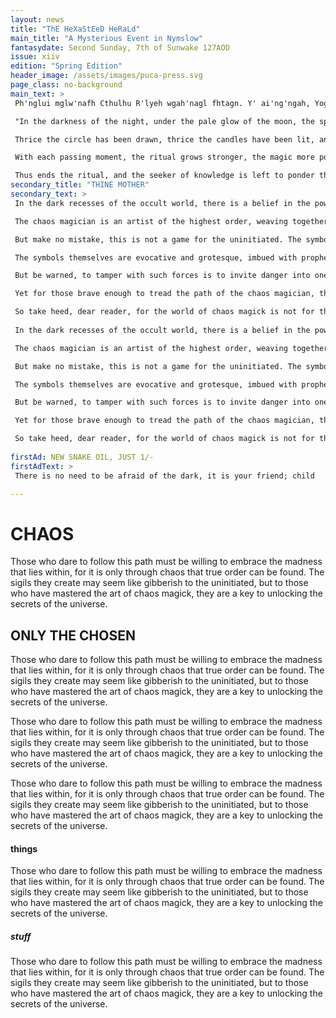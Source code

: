 ```yaml
---
layout: news
title: "ThE HeXaStEeD HeRaLd"
main_title: "A Mysterious Event in Nymslow"
fantasydate: Second Sunday, 7th of Sunwake 127AOD
issue: xiiv
edition: "Spring Edition"
header_image: /assets/images/puca-press.svg
page_class: no-background
main_text: >
 Ph'nglui mglw'nafh Cthulhu R'lyeh wgah'nagl fhtagn. Y' ai'ng'ngah, Yog-Sothoth h'ee-l'geb f'halma hlirgh. In his house at R'lyeh dead Cthulhu waits dreaming. Hastur Hastur Hastur! Ia! Ia! Shub-Niggurath! The black goat of the woods with a thousand young. Nyarlathotep, the crawling chaos. Ph'nglui mglw'nafh Azathoth, The blind idiot god, who bubbles and blasphemes at the center of all infinity. Shudde M'ell, The burrower beneath. Yog-Sothoth knows the gate. Yog-Sothoth is the gate. Yog-Sothoth is the key and guardian of the gate. The Great Old Ones were, the Great Old Ones are, and the Great Old Ones shall be.

 "In the darkness of the night, under the pale glow of the moon, the spirits whisper their secrets. From the depths of the abyss to the heights of the heavens, their voices echo in the void. Ancient incantations, spoken in the tongue of the angels and the demons alike, weave a spell of power and mystique.

 Thrice the circle has been drawn, thrice the candles have been lit, and thrice the words have been spoken. The elements obey, the spirits appear, and the veil between worlds grows thin. The grimoires and tomes of forgotten lore are opened, their pages filled with arcane symbols and sigils of power.

 With each passing moment, the ritual grows stronger, the magic more potent. The very air hums with energy, crackling with the force of the unseen. And when the final words are spoken, the veil is torn asunder, revealing the secrets of the universe to those who dare to seek them.

 Thus ends the ritual, and the seeker of knowledge is left to ponder the mysteries that have been revealed."
secondary_title: "THINE MOTHER"
secondary_text: >
 In the dark recesses of the occult world, there is a belief in the power of chaos magick, where the very fabric of reality can be bent to one's will using nothing more than symbols and sigils. This esoteric practice is not for the faint of heart, for it requires one to delve into the depths of their subconscious and confront the primal forces that reside within.

 The chaos magician is an artist of the highest order, weaving together intricate patterns of symbols and colors that serve as a conduit for their will. With a stroke of the pen, they can bring forth immense power and change the very course of history.

 But make no mistake, this is not a game for the uninitiated. The symbols and sigils used in chaos magick are potent, ancient and imbued with power that can be both transformative and destructive. To summon such forces requires great skill and discipline, for to lose control is to invite chaos into one's life.

 The symbols themselves are evocative and grotesque, imbued with prophetic wisdom that speaks to the darkest corners of the human psyche. From the twisted form of Baphomet to the serpentine coils of Leviathan, each symbol holds a key to unlocking the mysteries of the universe.

 But be warned, to tamper with such forces is to invite danger into one's life. For every sigil drawn, there is a price to be paid, and the chaos magician must be willing to accept the consequences of their actions.

 Yet for those brave enough to tread the path of the chaos magician, the rewards are immense. Through the use of symbols and sigils, one can unlock the very secrets of the universe and harness the power of creation itself.

 So take heed, dear reader, for the world of chaos magick is not for the faint of heart. But for those who dare to venture forth, the rewards are nothing short of miraculous.
 
 In the dark recesses of the occult world, there is a belief in the power of chaos magick, where the very fabric of reality can be bent to one's will using nothing more than symbols and sigils. This esoteric practice is not for the faint of heart, for it requires one to delve into the depths of their subconscious and confront the primal forces that reside within.

 The chaos magician is an artist of the highest order, weaving together intricate patterns of symbols and colors that serve as a conduit for their will. With a stroke of the pen, they can bring forth immense power and change the very course of history.

 But make no mistake, this is not a game for the uninitiated. The symbols and sigils used in chaos magick are potent, ancient and imbued with power that can be both transformative and destructive. To summon such forces requires great skill and discipline, for to lose control is to invite chaos into one's life.

 The symbols themselves are evocative and grotesque, imbued with prophetic wisdom that speaks to the darkest corners of the human psyche. From the twisted form of Baphomet to the serpentine coils of Leviathan, each symbol holds a key to unlocking the mysteries of the universe.

 But be warned, to tamper with such forces is to invite danger into one's life. For every sigil drawn, there is a price to be paid, and the chaos magician must be willing to accept the consequences of their actions.

 Yet for those brave enough to tread the path of the chaos magician, the rewards are immense. Through the use of symbols and sigils, one can unlock the very secrets of the universe and harness the power of creation itself.

 So take heed, dear reader, for the world of chaos magick is not for the faint of heart. But for those who dare to venture forth, the rewards are nothing short of miraculous.
 
firstAd: NEW SNAKE OIL, JUST 1/-
firstAdText: >
 There is no need to be afraid of the dark, it is your friend; child

---
```

# CHAOS
Those who dare to follow this path must be willing to embrace the madness that lies within, for it is only through chaos that true order can be found. The sigils they create may seem like gibberish to the uninitiated, but to those who have mastered the art of chaos magick, they are a key to unlocking the secrets of the universe.

## ONLY THE CHOSEN 
Those who dare to follow this path must be willing to embrace the madness that lies within, for it is only through chaos that true order can be found. The sigils they create may seem like gibberish to the uninitiated, but to those who have mastered the art of chaos magick, they are a key to unlocking the secrets of the universe.

Those who dare to follow this path must be willing to embrace the madness that lies within, for it is only through chaos that true order can be found. The sigils they create may seem like gibberish to the uninitiated, but to those who have mastered the art of chaos magick, they are a key to unlocking the secrets of the universe.

Those who dare to follow this path must be willing to embrace the madness that lies within, for it is only through chaos that true order can be found. The sigils they create may seem like gibberish to the uninitiated, but to those who have mastered the art of chaos magick, they are a key to unlocking the secrets of the universe.

#### things

Those who dare to follow this path must be willing to embrace the madness that lies within, for it is only through chaos that true order can be found. The sigils they create may seem like gibberish to the uninitiated, but to those who have mastered the art of chaos magick, they are a key to unlocking the secrets of the universe.

##### stuff

Those who dare to follow this path must be willing to embrace the madness that lies within, for it is only through chaos that true order can be found. The sigils they create may seem like gibberish to the uninitiated, but to those who have mastered the art of chaos magick, they are a key to unlocking the secrets of the universe.